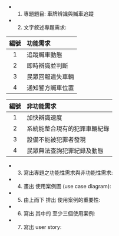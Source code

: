 * 1. 專題題目: 車牌辨識與贓車追蹤
* 2. 文字敘述專題需求: 

|   編號 | 功能需求 |
| :-----: |:-----|
| 1 | 追蹤贓車動態 |
| 2 | 即時辨識並判斷 |
| 3 | 民眾回報遺失車輛 |
| 4 | 通知警方贓車位置 |

|   編號 | 非功能需求 |
| :-----: |:-----|
| 1 | 加快辨識速度 |
| 2 | 系統能整合現有的犯罪車輛紀錄 |
| 3 | 設備不能被犯罪者發現 |
| 4 | 民眾無法查詢犯罪紀錄及動態 |

* 3. 寫出專題之功能性需求與非功能性需求: 
* 4. 畫出 使用案例圖 (use case diagram): 
* 5. 由上而下 排出 使用案例的重要性: 
* 6. 寫出 其中的 至少三個使用案例: 
* 7. 寫出 user story: 
